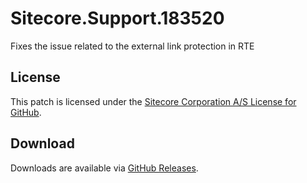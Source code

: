# Sitecore.Support.183520
Fixes the issue related to the external link protection in RTE

## License  
This patch is licensed under the [Sitecore Corporation A/S License for GitHub](https://github.com/sitecoresupport/Sitecore.Support.183520/blob/master/LICENSE).  

## Download  
Downloads are available via [GitHub Releases](https://github.com/sitecoresupport/Sitecore.Support.183520/releases).  
